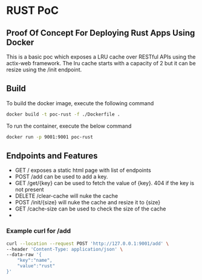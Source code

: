 # RUST PoC
## Proof Of Concept For Deploying Rust Apps Using Docker

This is a basic poc which exposes a LRU cache over RESTful APIs using the actix-web framework. The lru cache starts with a capacity of 2 but it can be resize using the /init endpoint.

## Build

To build the docker image, execute the following command
```sh
docker build -t poc-rust -f ./Dockerfile .
```

To run the container, execute the below command

```sh
docker run -p 9001:9001 poc-rust
```

## Endpoints and Features

- GET / exposes a static html page with list of endpoints
- POST /add can be used to add a key.
- GET /get/{key} can be used to fetch the value of {key}. 404 if the key is not present
- DELETE /clear-cache will nuke the cache
- POST /init/{size} will nuke the cache and resize it to {size}
- GET /cache-size can be used to check the size of the cache
-

### Example curl for /add

```sh
curl --location --request POST 'http://127.0.0.1:9001/add' \
--header 'Content-Type: application/json' \
--data-raw '{
    "key":"name",
    "value":"rust"
}'
```
